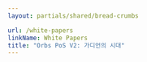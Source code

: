 ```yaml
---
layout: partials/shared/bread-crumbs

url: /white-papers
linkName: White Papers
title: "Orbs PoS V2: 가디언의 시대"
---
```

